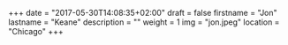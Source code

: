 +++
date = "2017-05-30T14:08:35+02:00"
draft = false
firstname = "Jon"
lastname = "Keane"
description = ""
weight = 1
img = "jon.jpeg"
location = "Chicago"
+++
